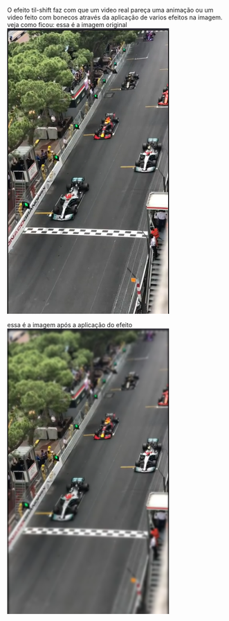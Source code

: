 O efeito til-shift faz com que um video real pareça uma animação ou um video feito com bonecos através da aplicação de varios efeitos na imagem. veja como ficou:
essa é a imagem original
![original](https://github.com/Pedro1p0/OpenCV/blob/26da21740868ba093d1ef1f7badb01808d345f1d/ex8/race.png)


essa é a imagem após a aplicação do efeito
![efeito](https://github.com/Pedro1p0/OpenCV/blob/26da21740868ba093d1ef1f7badb01808d345f1d/ex8/RaceShift.png)
